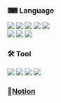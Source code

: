 ### ⌨ Language 
<div>
  <img src="https://img.shields.io/badge/Spring Boot-6DB33F?style=flat-square&logo=Spring Boot&logoColor=white"/> 
  <img src="https://img.shields.io/badge/Java-427595?style=flat-square&logo=Java&logoColor=white"/> 
  <img src="https://img.shields.io/badge/MyBatis-666666?style=flat-square&logo=MyBatis&logoColor=white"/> 
  <img src="https://img.shields.io/badge/Node.js-339933?style=flat-square&logo=Node.js&logoColor=white"/> 
  <img src="https://img.shields.io/badge/PostgreSQL-4169E1?style=flat-square&logo=PostgreSQL&logoColor=white"/> 
</div>
<div>
  <img src="https://img.shields.io/badge/Quasar-1976D2?style=flat-square&logo=quasar&logoColor=white"/> 
  <img src="https://img.shields.io/badge/Vue3.js-4FC08D?style=flat-square&logo=Vue.js&logoColor=white"/>
  <img src="https://img.shields.io/badge/TypeScript-3178C6?style=flat-square&logo=TypeScript&logoColor=white"/> 
</div>

### 🛠 Tool 
<div>
  <img src="https://img.shields.io/badge/IntelliJ IDEA-343434?style=flat-square&logo=IntelliJ IDEA&logoColor=white"/> 
  <img src="https://img.shields.io/badge/Visual Studio Code-007ACC?style=flat-square&logo=Visual Studio Code&logoColor=white"/>
  <img src="https://img.shields.io/badge/Git-F05032?style=flat-square&logo=Git&logoColor=white"/> 
  <img src="https://img.shields.io/badge/Dbeaver-897263?style=flat-square&logo=Dbeaver&logoColor=white"/> 
</div>

### 📒<a href="https://bit.ly/backpjh">Notion</a>

<!--
**JongHyunParkDev/JongHyunParkDev** is a ✨ _special_ ✨ repository because its `README.md` (this file) appears on your GitHub profile.

Here are some ideas to get you started:

- 🔭 I’m currently working on ...
- 🌱 I’m currently learning ...
- 👯 I’m looking to collaborate on ...
- 🤔 I’m looking for help with ...
- 💬 Ask me about ...
- 📫 How to reach me: ...
- 😄 Pronouns: ...
- ⚡ Fun fact: ...
-->
